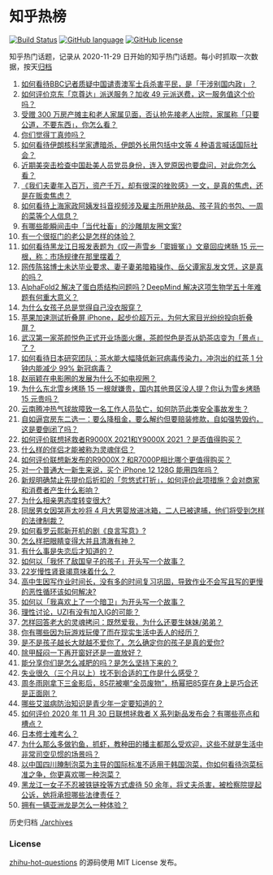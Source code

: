 # 知乎热榜
[![Build Status](https://github.com/ToWeLong/zhihu-hot-questions/workflows/CI/badge.svg)](https://github.com/ToWeLong/zhihu-hot-questions/actions)
[![GitHub language](https://img.shields.io/badge/language-golang-orange.svg)](https://golang.org/)
[![GitHub license](https://img.shields.io/github/license/ToWeLong/zhihu-hot-questions)](https://github.com/ToWeLong/zhihu-hot-questions/blob/main/LICENSE)

知乎热门话题，记录从 2020-11-29 日开始的知乎热门话题。每小时抓取一次数据，按天[归档](./archives)

<!-- BEGIN -->
1. [如何看待BBC记者质疑中国谴责澳军士兵杀害平民，是「干涉别国内政」？](https://www.zhihu.com/question/432700752) 
1. [如何评价京东「京尊达」派送服务？加收 49 元派送费，这一服务值这个价吗？](https://www.zhihu.com/question/61324124) 
1. [受赠 300 万房产摊主和老人家属见面，否认抢先接老人出院，家属称「只要公道，不要东西」，你怎么看？](https://www.zhihu.com/question/432049462) 
1. [你们觉得丁真帅吗？](https://www.zhihu.com/question/430406783) 
1. [如何看待伊朗核科学家遭暗杀，伊朗外长用包括中文等 4 种语言喊话国际社会？](https://www.zhihu.com/question/432636637) 
1. [近期美突击检查中国赴美人员党员身份，连入党原因也要盘问，对此你怎么看？](https://www.zhihu.com/question/432646201) 
1. [《我们夫妻年入百万，资产千万，却有很深的挫败感》一文，是真的焦虑，还是在贩卖焦虑？](https://www.zhihu.com/question/432657437) 
1. [如何看待上海家政阿姨发抖音视频涉及雇主所用护肤品、孩子背的书包、一周的菜等个人信息？](https://www.zhihu.com/question/432310696) 
1. [有哪些能瞬间击中「当代社畜」的沙雕朋友圈文案?](https://www.zhihu.com/question/432243352) 
1. [有一个很抠门的老公是怎样的体验？](https://www.zhihu.com/question/34548789) 
1. [如何看待黑龙江日报发表题为《叹一声雪乡「窦娥冤」》文章回应烤肠 15 元一根，称：市场规律在那里摆着？](https://www.zhihu.com/question/432660161) 
1. [网传陈铭博士未达毕业要求、妻子妻弟暗箱操作、岳父谭家乱发文凭，这是真的吗？](https://www.zhihu.com/question/432658686) 
1. [AlphaFold2 解决了蛋白质结构问题吗？DeepMind 解决这项生物学五十年难题有何重大意义？](https://www.zhihu.com/question/432774098) 
1. [为什么女孩子总是觉得自己没衣服穿？](https://www.zhihu.com/question/422218168) 
1. [苹果加速测试折叠屏 iPhone，起步价超万元，为何大家目光纷纷投向折叠屏？](https://www.zhihu.com/question/432668509) 
1. [武汉第一家茶颜悦色正式开业场面火爆，茶颜悦色是否从奶茶店变为「景点」了？](https://www.zhihu.com/question/432808640) 
1. [如何看待日本研究团队：茶水能大幅降低新冠病毒传染力，冲泡出的红茶 1 分钟内能减少 99% 新冠病毒？](https://www.zhihu.com/question/432778952) 
1. [赵丽颖在电影圈的发展为什么不如电视圈？](https://www.zhihu.com/question/426297562) 
1. [为什么东北雪乡烤肠 15 一根就嫌贵，国内其他景区没人提？你认为雪乡烤肠 15 元贵吗？](https://www.zhihu.com/question/432534468) 
1. [云南腾冲热气球故障致一名工作人员坠亡，如何防范此类安全事故发生？](https://www.zhihu.com/question/432699592) 
1. [自如逼宫房东二选一：要么降租金，要么解约但要赔装修款，自如强势毁约，这是要倒闭了吗？](https://www.zhihu.com/question/431630495) 
1. [如何评价联想拯救者R9000X 2021和Y9000X 2021 ？是否值得购买？](https://www.zhihu.com/question/432725981) 
1. [什么样的伴侣才能被称为灵魂伴侣？](https://www.zhihu.com/question/308612334) 
1. [如何评价联想新发布的R9000X？和R7000P相比哪个更值得购买？](https://www.zhihu.com/question/432723858) 
1. [对一个普通大一新生来说，买个 iPhone 12  128G 能用四年吗？](https://www.zhihu.com/question/431908144) 
1. [新规明确禁止先提价后折扣的「忽悠式打折」，如何评价此项措施？会对商家和消费者产生什么影响？](https://www.zhihu.com/question/432652443) 
1. [为什么相亲男态度转变很大?](https://www.zhihu.com/question/429103448) 
1. [同居男女因哭声太吵将 4 月大男婴放进冰箱，二人已被逮捕，他们将受到怎样的法律制裁？](https://www.zhihu.com/question/432805793) 
1. [如何看罗云熙新开机的剧《良言写意》?](https://www.zhihu.com/question/432715692) 
1. [怎么样把眼睛变得大并且清澈有神？](https://www.zhihu.com/question/272102187) 
1. [有什么事是失恋后才知道的？](https://www.zhihu.com/question/322949412) 
1. [如何以「我怀了敌国皇子的孩子」开头写一个故事？](https://www.zhihu.com/question/419646808) 
1. [22岁慢性肾衰竭意味着什么？](https://www.zhihu.com/question/27569661) 
1. [高中生因写作业时间长，没有多的时间复习巩固，导致作业不会写且写的更慢的恶性循环该如何解决?](https://www.zhihu.com/question/429405868) 
1. [如何以「我喜欢上了一个暗卫」为开头写一个故事？](https://www.zhihu.com/question/432004366) 
1. [理性讨论，UZI有没有加入IG的可能？](https://www.zhihu.com/question/428869956) 
1. [怎样回答老大的灵魂拷问：既然爱我，为什么还要生妹妹/弟弟？](https://www.zhihu.com/question/432231473) 
1. [你有哪些因为玩游戏玩傻了而在现实生活中丢人的经历？](https://www.zhihu.com/question/61559267) 
1. [是不是孩子越长大就越不爱你了，怎么确定你的孩子是真的爱你?](https://www.zhihu.com/question/432329335) 
1. [除甲醛闷一下再开窗好还是一直放好？](https://www.zhihu.com/question/307290544) 
1. [能分享你们是怎么减肥的吗？是怎么坚持下来的？](https://www.zhihu.com/question/427199014) 
1. [失业很久（三个月以上）找不到合适的工作是什么感受？](https://www.zhihu.com/question/29794914) 
1. [周冬雨刚拿下三金影后，85花被嘲“全员废物”，杨幂把85穿在身上是巧合还是正面刚？](https://www.zhihu.com/question/432556487) 
1. [哪些艾滋病防治知识是青少年一定要知道的？](https://www.zhihu.com/question/432099122) 
1. [如何评价 2020 年 11 月 30 日联想拯救者 X 系列新品发布会？有哪些亮点和槽点？](https://www.zhihu.com/question/432411386) 
1. [日本修士难考么？](https://www.zhihu.com/question/54064435) 
1. [为什么那么多做钓鱼，抓虾，教种田的播主都那么受欢迎，这些不就是生活中非常司空见惯的场景吗？](https://www.zhihu.com/question/432697198) 
1. [以中国四川腌制泡菜为主导的国际标准不适用于韩国泡菜，你如何看待泡菜标准之争，你更喜欢哪一种泡菜？](https://www.zhihu.com/question/432651686) 
1. [黑龙江一女子不忍被铁链拴等方式虐待 50 余年，将丈夫杀害，被检察院提起公诉，她将承担哪些法律责任？](https://www.zhihu.com/question/432674571) 
1. [拥有一辆亚洲龙是怎么一种体验？](https://www.zhihu.com/question/401455816) 

<!-- END -->

历史归档 [./archives](./archives)

### License

[zhihu-hot-questions](https://github.com/towelong/zhihu-hot-questions) 的源码使用 MIT License 发布。 